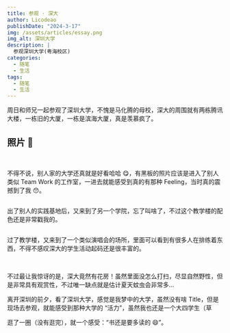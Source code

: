 ```yaml
---
title: 参观 · 深大
author: Licodeao
publishDate: "2024-3-17"
img: /assets/articles/essay.png
img_alt: 深圳大学
description: |
  参观深圳大学(粤海校区)
categories:
  - 随笔
  - 生活
tags:
  - 随笔
  - 生活
---
```


周日和师兄一起参观了深圳大学，不愧是马化腾的母校，深大的周围就有两栋腾讯大楼，一栋旧的大厦，一栋是滨海大厦，真是羡慕疯了。

## 照片 📸

<img src="https://typora-licodeao.oss-cn-guangzhou.aliyuncs.com/typoraImg/door.jpeg" alt="" />

<img src="https://typora-licodeao.oss-cn-guangzhou.aliyuncs.com/typoraImg/D2170D6C-16D0-4CF1-B0C2-FC1F287932EA_1_105_c.jpeg" alt=""/>

<img src="https://typora-licodeao.oss-cn-guangzhou.aliyuncs.com/typoraImg/DE7FFFED-7F2B-4DF5-A1C6-923A5C310DE5_1_105_c.jpeg" alt="" />

<img src="https://typora-licodeao.oss-cn-guangzhou.aliyuncs.com/typoraImg/83D987BE-9C0A-4D2A-91D0-6B93735FE1FC_1_105_c.jpeg" alt="" />

不得不说，别人家的大学还真就是好看哈哈 😋，有黑板的照片应该是进入了别人类似 Team Work 的工作室，一进去就能感受到真的有那种 Feeling，当时真的震撼到了我 😯。

<img src="https://typora-licodeao.oss-cn-guangzhou.aliyuncs.com/typoraImg/483AA3B5-F340-4682-BBD2-AA507546C47C_1_105_c.jpeg" alt="" />

出了别人的实践基地后，又来到了另一个学院，忘了叫啥了，不过这个教学楼的配色还是非常戳我的。

<img src="https://typora-licodeao.oss-cn-guangzhou.aliyuncs.com/typoraImg/7BC8CE52-3CBF-469C-BB21-89D870110CB4_1_105_c.jpeg" alt="" />

过了教学楼，又来到了一个类似演唱会的场所，里面可以看到有很多人在排练着东西，不得不感叹深大的学生活动起码还是很丰富的。

<img src="https://typora-licodeao.oss-cn-guangzhou.aliyuncs.com/typoraImg/403A48D4-05E2-47C6-AB78-0C7BB3A72EF5_1_105_c.jpeg" alt="" />

<img src="https://typora-licodeao.oss-cn-guangzhou.aliyuncs.com/typoraImg/7A609D63-DF5F-4421-A725-CED0E2FFB1A7_1_105_c.jpeg" alt="" />

不过最让我惊讶的是，深大竟然有花房！虽然里面没怎么打扫，尽显自然野性，但是非常具有观赏性，不过唯一缺点就是估计夏天蚊虫会非常多...

离开深圳的前夕，看了深圳大学，感觉是我梦中的大学，虽然没有啥 Title，但是现场去参观，就能感受到那种大学的 “活力”，虽然我也还是一个大四学生（草

逛了一圈（没有逛完），就一个感受：“书还是要多读的 😄”。
